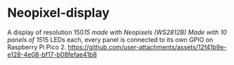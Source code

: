 # Neopixel-display
A display of resolution 150*15 made with Neopixels (WS2812B)
Made with 10 panels of 15*15 LEDs each, every panel is connected to its own GPIO on Raspberry Pi Pico 2.
https://github.com/user-attachments/assets/12f41b9e-e128-4e08-bf17-b08fefae41b8
